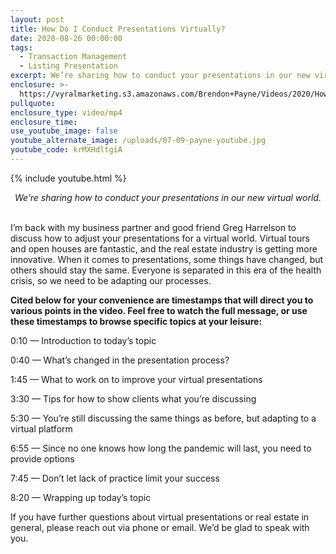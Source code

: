 ```yaml
---
layout: post
title: How Do I Conduct Presentations Virtually?
date: 2020-08-26 00:00:00
tags:
  - Transaction Management
  - Listing Presentation
excerpt: We’re sharing how to conduct your presentations in our new virtual world.
enclosure: >-
  https://vyralmarketing.s3.amazonaws.com/Brendon+Payne/Videos/2020/How+Do+I+Conduct+Presentations+Virtually_.mp4
pullquote:
enclosure_type: video/mp4
enclosure_time:
use_youtube_image: false
youtube_alternate_image: /uploads/07-09-payne-youtube.jpg
youtube_code: krMXHdltgiA
---
```


{% include youtube.html %}

<center><em>We&rsquo;re sharing how to conduct your presentations in our new virtual world.</em></center>

<br>I’m back with my business partner and good friend Greg Harrelson to discuss how to adjust your presentations for a virtual world. Virtual tours and open houses are fantastic, and the real estate industry is getting more innovative. When it comes to presentations, some things have changed, but others should stay the same. Everyone is separated in this era of the health crisis, so we need to be adapting our processes.

**Cited below for your convenience are timestamps that will direct you to various points in the video. Feel free to watch the full message, or use these timestamps to browse specific topics at your leisure:**

0:10 — Introduction to today’s topic

0:40 — What’s changed in the presentation process?

1:45 — What to work on to improve your virtual presentations

3:30 — Tips for how to show clients what you’re discussing

5:30 — You’re still discussing the same things as before, but adapting to a virtual platform

6:55 — Since no one knows how long the pandemic will last, you need to provide options

7:45 — Don’t let lack of practice limit your success

8:20 — Wrapping up today’s topic

If you have further questions about virtual presentations or real estate in general, please reach out via phone or email. We’d be glad to speak with you.